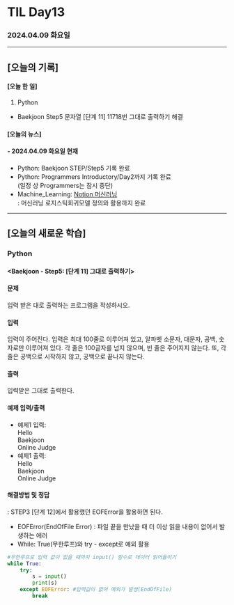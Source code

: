 # TIL Day13
### 2024.04.09 화요일

---

## [오늘의 기록]

#### [오늘 한 일]
1. Python
- Baekjoon Step5 문자열 [단계 11] 11718번 그대로 출력하기 해결

#### [오늘의 뉴스]

#### - 2024.04.09 화요일 현재
- Python: Baekjoon STEP/Step5 기록 완료
- Python: Programmers Introductory/Day2까지 기록 완료  
(일정 상 Programmers는 잠시 중단)
- Machine_Learning: [Notion 머신러닝](https://handsome-umbrella-c52.notion.site/a887c58b105a44d287c8f5d045e56f4e?pvs=4)  
: 머신러닝 로지스틱회귀모델 정의와 활용까지 완료

---
## [오늘의 새로운 학습]
### Python
#### <Baekjoon - Step5: [단계 11] 그대로 출력하기>
#### 문제  
입력 받은 대로 출력하는 프로그램을 작성하시오.
#### 입력
입력이 주어진다. 입력은 최대 100줄로 이루어져 있고, 알파벳 소문자, 대문자, 공백, 숫자로만 이루어져 있다. 각 줄은 100글자를 넘지 않으며, 빈 줄은 주어지지 않는다. 또, 각 줄은 공백으로 시작하지 않고, 공백으로 끝나지 않는다.
#### 출력
입력받은 그대로 출력한다.

#### 예제 입력/출력
 - 예제1 입력:  
        Hello  
        Baekjoon  
        Online Judge
 - 예제1 출력:  
        Hello  
        Baekjoon  
        Online Judge

#### 해결방법 및 정답
: STEP3 [단계 12]에서 활용했던 EOFError을 활용하면 된다.  
- EOFError(EndOfFile Error) : 파일 끝을 만났을 때 더 이상 읽을 내용이 없어서 발생하는 에러  
- While: True(무한루프)와 try - except로 예외 활용
```python
#무한루프로 입력 값이 없을 때까지 input() 함수로 데이터 읽어들이기
while True:
    try:
        s = input()
        print(s)
    except EOFError: #입력값이 없어 예외가 발생(EndOfFile)
        break
```